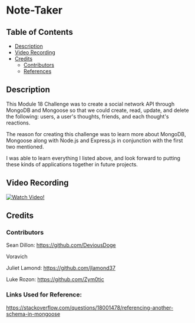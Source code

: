 # Note-Taker

## Table of Contents
  - [Description](#description)
  - [Video Recording](#video-recording)
  - [Credits](#credits)
    - [Contributors](#contributors)
    - [References](#links-used-for-reference)

## Description

This Module 18 Challenge was to create a social network API through MongoDB and Mongoose so that we could create, read, update, and delete the following: users, a user's thoughts, friends, and each thought's reactions.

The reason for creating this challenge was to learn more about MongoDB, Mongoose along with Node.js and Express.js in conjunction with the first two mentioned.

I was able to learn everything I listed above, and look forward to putting these kinds of applications together in future projects.

## Video Recording

[![Watch Video!](https://img.youtube.com/vi/0U7DLoxueUw/maxresdefault.jpg)](https://youtu.be/0U7DLoxueUw)

## Credits

### Contributors

Sean Dillon: https://github.com/DeviousDoge

Voravich

Juliet Lamond: https://github.com/jlamond37

Luke Rozon: https://github.com/Zym0tic

### Links Used for Reference:

https://stackoverflow.com/questions/18001478/referencing-another-schema-in-mongoose